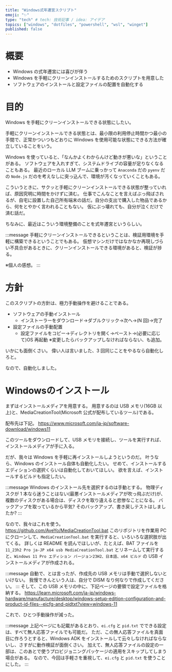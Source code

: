 ```yaml
---
title: "Windows式年遷宮スクリプト"
emoji: "✨"
type: "tech" # tech: 技術記事 / idea: アイデア
topics: ["windows", "dotfiles", "powershell", "wsl", "winget"]
published: false
---
```


# 概要
- Windows の式年遷宮には喜びが伴う
- Windows を手軽にクリーンインストールするためのスクリプトを用意した
- ソフトウェアのインストールと設定ファイルの配置を自動化する

# 目的
Windows を手軽にクリーンインストールできる状態にしたい。

手軽にクリーンインストールできる状態とは、最小限の利用停止時間かつ最小の手間で、正常かついつもどおりに Windows を使用可能な状態にできる方法が確立していることをいう。

Windows を使っていると、「なんかよくわからんけど動きが悪いな」ということがある。
ソフトウェアを入れすぎて、システムドライブの容量が足りなくなることもある。
最近のローカル LLM ブームに乗っかって `Anaconda` だの `pyenv` だの `Node.js` だのを考えなしに突っ込んで、環境が汚くなっていくこともある。

こういうときに、サクッと手軽にクリーンインストールできる状態が整っていれば、原因究明に時間をかけずに済む。
仕事でこんなことを言えばぶっ飛ばされるが、自宅に設置した自己所有端末の話だ。自分の支出で購入した物品であるから、何をとやかく言われることもない。
仮にぶっ壊れても、自分が泣くだけで済む話だ。

ちなみに、最近はこういう環境整備のことを式年遷宮というらしい。

:::message
手軽にクリーンインストールできるということは、検証用環境を手軽に構築できるということでもある。
仮想マシンだけではなかなか再現しづらい不具合があるときに、クリーンインストールできる環境があると、検証が捗る。

※個人の感想。
:::

# 方針
このスクリプトの方針は、極力手動操作を避けることである。

- ソフトウェアの手動インストール
  - インストーラーをダウンロード→ダブルクリック→次へ→(N 回)→完了
- 設定ファイルの手動配置
  - 設定ファイルをコピー→ディレクトリを開く→ペースト→(必要に応じて)OS 再起動
  ※変更したらバックアップしなければならない、も追加。

いかにも面倒くさい。
偉い人は言いました、3 回同じことをやるなら自動化しろと。

なので、自動化しました。

# Windowsのインストール
まずはインストールメディアを用意する。
用意するのは USB メモリ(16GB 以上)と、MediaCreationTool(Microsoft 公式が配布しているツール)である。

配布先は下記。
https://www.microsoft.com/ja-jp/software-download/windows11

このツールをダウンロードして、USB メモリを接続し、ツールを実行すれば、インストールメディアが手に入る。

だが、我々は Windows を手軽に再インストールしようというのだ。
叶うなら、Windows のインストール自体も自動化したい。
せめて、インストールするエディションの選択くらいは自動化しておいてほしい。
欲を言えば、インストールするビルドも指定したい。

<!-- textlint-disable -->
:::message
Windows のインストール先を選択するのは手動とする。
物理ディスクが 1 本なら迷うことはない(最悪インストールメディアが吹っ飛ぶだけ)が、複数のディスクがある場合は、ディスクを取り違えると悲惨なことになる。
バックアップを取っているから平気? そのバックアップ、書き戻しテストはしましたか?
:::

なので、我々はこれを使う。
https://github.com/AveYo/MediaCreationTool.bat
このリポジトリを作業用 PC にクローンして、`MediaCreationTool.bat` を実行すると、いろいろな選択肢が出てくる。
詳しくは README を読んでほしいが、たとえば、BAT ファイルを `11_23h2 Pro ja-JP x64 usb MediaCreationTool.bat` とリネームして実行すると、`Windows 11 Pro エディション バージョン23H2、日本語、x64 ビルド` の USB インストールメディアが作成される。
<!-- textlint-enable -->
:::message
自動で、とは言ったが、作成先の USB メモリは手動で選択しないといけない。
我慢できんという人は、自分で DISM なり何なりで作成してください。
:::
そして、この USB メモリの中に、下記ページの要領で設定ファイルを格納する。
https://learn.microsoft.com/ja-jp/windows-hardware/manufacture/desktop/windows-setup-edition-configuration-and-product-id-files--eicfg-and-pidtxt?view=windows-11

これで、ひとつ手動操作が減った。

:::message
上記ページにも記載があるとおり、`ei.cfg` と `pid.txt` でできる設定は、すべて無人応答ファイルでも可能だ。
ただ、この無人応答ファイルを真面目に作ろうとすると、Windows ADK をインストールして云々しなければならないし、さすがに動作検証が面倒くさい。
加えて、無人応答ファイルの設定の一部は、このあとで使うプロビジョニングパッケージの適用をスキップしてしまう場合がある。
なので、今回は手軽さを重視して、`ei.cfg` と `pid.txt` を使うことにした。
:::